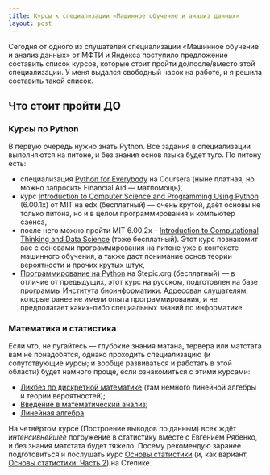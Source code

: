 ```yaml
---
title: Курсы к специализации «Машинное обучение и анализ данных»
layout: post
---
```


Сегодня от одного из слушателей специализации «Машинное обучение и анализ данных» от МФТИ и Яндекса поступило предложение составить список курсов, которые стоит пройти до/после/вместо этой специализации. У меня выдался свободный часок на работе, и я решила составить такой список.

## Что стоит пройти ДО

### Курсы по Python

В первую очередь нужно знать Python. Все задания в специализации выполняются на питоне, и без знания основ языка будет туго. По питону есть:

* специализация [Python for Everybody](https://www.coursera.org/specializations/python) на Coursera (ныне платная, но можно запросить Financial Aid — матпомощь),
* курс [Introduction to Computer Science and Programming Using Python](https://courses.edx.org/courses/course-v1:MITx+6.00.1x_8+1T2016/info) (6.00.1x) от MIT на edx (бесплатный) — очень крутой, даёт основы не только питона, но и в целом программирования и компьютер саенса,
* после него можно пройти MIT 6.00.2x – [Introduction to Computational Thinking and Data Science](https://courses.edx.org/courses/course-v1:MITx+6.00.2x_5+1T2016/info) (тоже бесплатный). Этот курс познакомит вас с основами программирования на питоне уже в контексте машинного обучения, а также даст понимание основ теории вероятности и прочих крутых штук,
* [Программирование на Python](https://stepic.org/course/67) на Stepic.org (бесплатный) — в отличие от предыдущих, этот курс на русском, подготовлен на базе программы Института биоинформатики. Адресован слушателям, которые ранее не имели опыта программирования, и не предполагает каких-либо специальных знаний по информатике.

### Математика и статистика

Если что, не пугайтесь — глубокие знания матана, тервера или матстата вам не понадобятся, однако проходить специализацию (и сопутствующие курсы; и вообще развиваться и работать в этой области) будет намного проще, если ознакомиться с этими курсами:
* [Ликбез по дискретной математике](https://stepic.org/course/91) (там немного линейной алгебры и теории вероятностей);
* [Введение в математический анализ](https://stepic.org/course/95);
* [Линейная алгебра](https://www.coursera.org/learn/algebra-lineynaya).

На четвёртом курсе (Построение выводов по данным) всех ждёт _интенсивнейшее_ погружение в статистику вместе с Евгением Рябенко, и без знания матстата будет тяжело. Посему рекомендую заранее подготовиться и послушать курс [Основы статистики](https://stepic.org/course/76) (и, как вариант, [Основы статистики: Часть 2](https://stepic.org/course/524)) на Степике.
